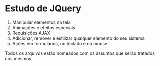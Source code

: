 # Estudo de JQuery

1) Manipular elementos na tela
2) Animações e efeitos especiais
3) Requisições AJAX
4) Adicionar, remover e estilizar qualquer elemento do seu sistema
5) Ações em formulários, no teclado e no mouse.

Todos os arquivos estão nomeados com os assuntos que serão tratados nos mesmos.

